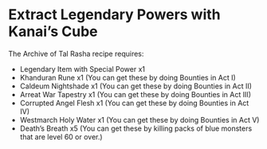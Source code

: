 # Extract Legendary Powers with Kanai’s Cube

The Archive of Tal Rasha recipe requires:
* Legendary Item with Special Power x1
* Khanduran Rune x1 (You can get these by doing Bounties in Act I)
* Caldeum Nightshade x1 (You can get these by doing Bounties in Act II)
* Arreat War Tapestry x1 (You can get these by doing Bounties in Act III)
* Corrupted Angel Flesh x1 (You can get these by doing Bounties in Act IV)
* Westmarch Holy Water x1 (You can get these by doing Bounties in Act V)
* Death’s Breath x5 (You can get these by killing packs of blue monsters that are level 60 or over.)

